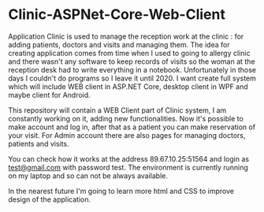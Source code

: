 # Clinic-ASPNet-Core-Web-Client
Application Clinic is used to manage the reception work at the clinic : for adding patients, doctors and visits and managing them. The idea for creating application comes from time when I used to going to allergy clinic and there wasn't any software to keep records of visits so the woman at the reception desk had to write everything in a notebook. Unfortunately in those days I couldn't do programs so I leave it until 2020. I want create full system which will include WEB client in ASP.NET Core, desktop client in WPF and maybe client for Android. 

This repository will contain a WEB Client part of Clinic system, I am constantly working on it, adding new functionalities. Now it's possible to make account and log in, after that as a patient you can make reservation of your visit. For Admin account there are also pages for managing doctors, patients and visits. 

You can check how it works at the address 89.67.10.25:51564 and login as test@gmail.com with password test. The environment is currently running on my laptop and so can not be always available.

In the nearest future I'm going to learn more html and CSS to improve design of the application. 
